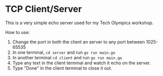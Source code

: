 # TCP Client/Server

This is a very simple echo server used for my Tech Olympics workshop.

How to use:

1. Change the port in both the client an server to any port between 1025-65535
1. In one terminal, `cd server` and run `go run main.go`
1. In another terminal `cd client` and run `go run main.go`
1. Type any text in the client terminal and watch it echo on the server.
1. Type "Done" in the client terminal to close it out.


